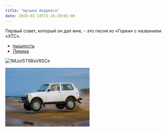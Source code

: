 ```yaml
---
title: "музыка Андреаса"
date: 2019-02-14T23:16:28+01:00
---
```


Первый совет, который он дал мне, - это песня из «Горки» с названием «XTC».

* [пышность](https://youtu.be/fWci3zD9jmU)
* [Лирика](https://www.songteksten.nl/songteksten/190820/gorki/xtc.htm)

![1MJoI5T9BsV8SCe](https://i.loli.net/2019/08/08/1MJoI5T9BsV8SCe.jpg)



![Unknown](Unknown.jpeg)







































